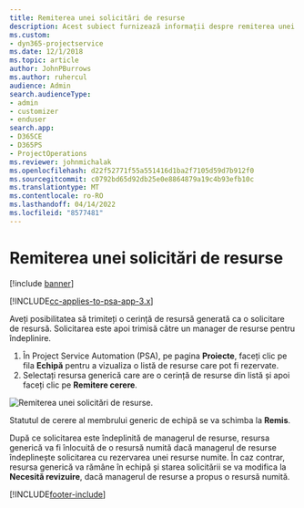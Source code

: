 ```yaml
---
title: Remiterea unei solicitări de resurse
description: Acest subiect furnizează informații despre remiterea unei solicitări pentru o resursă de proiect.
ms.custom:
- dyn365-projectservice
ms.date: 12/1/2018
ms.topic: article
author: JohnPBurrows
ms.author: ruhercul
audience: Admin
search.audienceType:
- admin
- customizer
- enduser
search.app:
- D365CE
- D365PS
- ProjectOperations
ms.reviewer: johnmichalak
ms.openlocfilehash: d22f52771f55a551416d1ba2f7105d59d7b912f0
ms.sourcegitcommit: c0792bd65d92db25e0e8864879a19c4b93efb10c
ms.translationtype: MT
ms.contentlocale: ro-RO
ms.lasthandoff: 04/14/2022
ms.locfileid: "8577481"
---
```

# <a name="submitting-a-resource-request"></a>Remiterea unei solicitări de resurse

[!include [banner](../includes/psa-now-project-operations.md)]

[!INCLUDE[cc-applies-to-psa-app-3.x](../includes/cc-applies-to-psa-app-3x.md)]

Aveți posibilitatea să trimiteți o cerință de resursă generată ca o solicitare de resursă. Solicitarea este apoi trimisă către un manager de resurse pentru îndeplinire.

1. În Project Service Automation (PSA), pe pagina **Proiecte**, faceți clic pe fila **Echipă** pentru a vizualiza o listă de resurse care pot fi rezervate. 
2. Selectați resursa generică care are o cerință de resurse din listă și apoi faceți clic pe **Remitere cerere**.

![Remiterea unei solicitări de resurse.](media/RM-how-to-18.png)

Statutul de cerere al membrului generic de echipă se va schimba la **Remis**.

După ce solicitarea este îndeplinită de managerul de resurse, resursa generică va fi înlocuită de o resursă numită dacă managerul de resurse îndeplinește solicitarea cu rezervarea unei resurse numite. În caz contrar, resursa generică va rămâne în echipă și starea solicitării se va modifica la **Necesită revizuire**, dacă managerul de resurse a propus o resursă numită.


[!INCLUDE[footer-include](../includes/footer-banner.md)]
